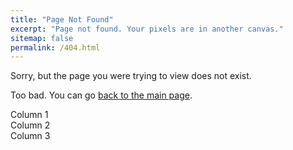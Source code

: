 ```yaml
---
title: "Page Not Found"
excerpt: "Page not found. Your pixels are in another canvas."
sitemap: false
permalink: /404.html
---
```


Sorry, but the page you were trying to view does not exist.

Too bad. You can go [back to the main page](/).

<div class="row three-columns">
  <div class="column">Column 1</div>
  <div class="column">Column 2</div>
  <div class="column">Column 3</div>
</div>
